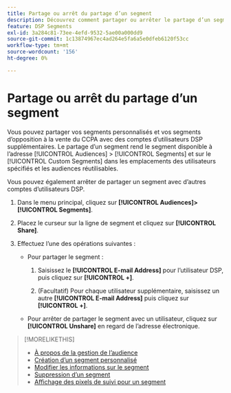 ```yaml
---
title: Partage ou arrêt du partage d’un segment
description: Découvrez comment partager ou arrêter le partage d’un segment d’exclusion de la vente personnalisé ou CCPA avec d’autres comptes d’utilisateurs DSP.
feature: DSP Segments
exl-id: 3a284c81-73ee-4efd-9532-5ae00a000dd9
source-git-commit: 1c13874967ec4ad264e5fa6a5e0dfeb6120f53cc
workflow-type: tm+mt
source-wordcount: '156'
ht-degree: 0%

---
```


# Partage ou arrêt du partage d’un segment

Vous pouvez partager vos segments personnalisés et vos segments d’opposition à la vente du CCPA avec des comptes d’utilisateurs DSP supplémentaires. Le partage d’un segment rend le segment disponible à l’adresse [!UICONTROL Audiences] > [!UICONTROL Segments] et sur le [!UICONTROL Custom Segments] dans les emplacements des utilisateurs spécifiés et les audiences réutilisables.

Vous pouvez également arrêter de partager un segment avec d’autres comptes d’utilisateurs DSP.

1. Dans le menu principal, cliquez sur **[!UICONTROL Audiences]>[!UICONTROL Segments]**.

1. Placez le curseur sur la ligne de segment et cliquez sur **[!UICONTROL Share]**.

1. Effectuez l’une des opérations suivantes :

   * Pour partager le segment :

      1. Saisissez le **[!UICONTROL E-mail Address]** pour l’utilisateur DSP, puis cliquez sur **[!UICONTROL +]**.

      1. (Facultatif) Pour chaque utilisateur supplémentaire, saisissez un autre **[!UICONTROL E-mail Address]** puis cliquez sur **[!UICONTROL +]**.
   * Pour arrêter de partager le segment avec un utilisateur, cliquez sur **[!UICONTROL Unshare]** en regard de l’adresse électronique.


>[!MORELIKETHIS]
>
>* [À propos de la gestion de l’audience](audience-about.md)
>* [Création d’un segment personnalisé](custom-segment-create.md)
>* [Modifier les informations sur le segment](segment-edit.md)
>* [Suppression d’un segment](segment-delete.md)
>* [Affichage des pixels de suivi pour un segment](segment-view-pixels.md)

